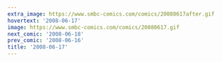 ```yaml
---
extra_image: https://www.smbc-comics.com/comics/20080617after.gif
hovertext: '2008-06-17'
image: https://www.smbc-comics.com/comics/20080617.gif
next_comic: '2008-06-18'
prev_comic: '2008-06-16'
title: '2008-06-17'
---
```


